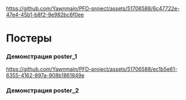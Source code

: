 
https://github.com/Yawnmain/PFD-project/assets/51706588/6c47722e-47e4-45b1-b8f2-9e982bc6f0ee
# Постеры

### Демонстрация poster_1



https://github.com/Yawnmain/PFD-project/assets/51706588/ec1b5e61-6355-4162-897a-908b1861849e



### Демонстрация poster_2






